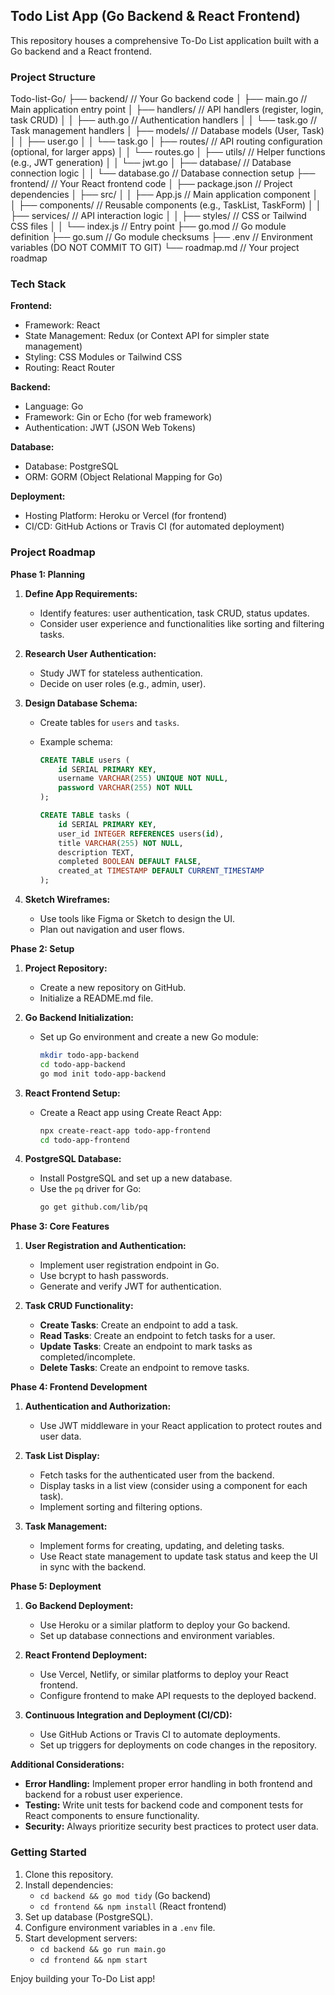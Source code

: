 ## Todo List App (Go Backend & React Frontend)

This repository houses a comprehensive To-Do List application built with a Go backend and a React frontend.

### Project Structure

Todo-list-Go/
├── backend/ // Your Go backend code
│ ├── main.go // Main application entry point
│ ├── handlers/ // API handlers (register, login, task CRUD)
│ │ ├── auth.go // Authentication handlers
│ │ └── task.go // Task management handlers
│ ├── models/ // Database models (User, Task)
│ │ ├── user.go
│ │ └── task.go
│ ├── routes/ // API routing configuration (optional, for larger apps)
│ │ └── routes.go
│ ├── utils/ // Helper functions (e.g., JWT generation)
│ │ └── jwt.go
│ ├── database/ // Database connection logic
│ │ └── database.go // Database connection setup
├── frontend/ // Your React frontend code
│ ├── package.json // Project dependencies
│ ├── src/
│ │ ├── App.js // Main application component
│ │ ├── components/ // Reusable components (e.g., TaskList, TaskForm)
│ │ ├── services/ // API interaction logic
│ │ ├── styles/ // CSS or Tailwind CSS files
│ │ └── index.js // Entry point
├── go.mod // Go module definition
├── go.sum // Go module checksums
├── .env // Environment variables (DO NOT COMMIT TO GIT)
└── roadmap.md // Your project roadmap

### Tech Stack

**Frontend:**

- Framework: React
- State Management: Redux (or Context API for simpler state management)
- Styling: CSS Modules or Tailwind CSS
- Routing: React Router

**Backend:**

- Language: Go
- Framework: Gin or Echo (for web framework)
- Authentication: JWT (JSON Web Tokens)

**Database:**

- Database: PostgreSQL
- ORM: GORM (Object Relational Mapping for Go)

**Deployment:**

- Hosting Platform: Heroku or Vercel (for frontend)
- CI/CD: GitHub Actions or Travis CI (for automated deployment)

### Project Roadmap

**Phase 1: Planning**

1. **Define App Requirements:**

   - Identify features: user authentication, task CRUD, status updates.
   - Consider user experience and functionalities like sorting and filtering tasks.

2. **Research User Authentication:**

   - Study JWT for stateless authentication.
   - Decide on user roles (e.g., admin, user).

3. **Design Database Schema:**

   - Create tables for `users` and `tasks`.
   - Example schema:

     ```sql
     CREATE TABLE users (
         id SERIAL PRIMARY KEY,
         username VARCHAR(255) UNIQUE NOT NULL,
         password VARCHAR(255) NOT NULL
     );

     CREATE TABLE tasks (
         id SERIAL PRIMARY KEY,
         user_id INTEGER REFERENCES users(id),
         title VARCHAR(255) NOT NULL,
         description TEXT,
         completed BOOLEAN DEFAULT FALSE,
         created_at TIMESTAMP DEFAULT CURRENT_TIMESTAMP
     );
     ```

4. **Sketch Wireframes:**
   - Use tools like Figma or Sketch to design the UI.
   - Plan out navigation and user flows.

**Phase 2: Setup**

1. **Project Repository:**

   - Create a new repository on GitHub.
   - Initialize a README.md file.

2. **Go Backend Initialization:**

   - Set up Go environment and create a new Go module:
     ```bash
     mkdir todo-app-backend
     cd todo-app-backend
     go mod init todo-app-backend
     ```

3. **React Frontend Setup:**

   - Create a React app using Create React App:
     ```bash
     npx create-react-app todo-app-frontend
     cd todo-app-frontend
     ```

4. **PostgreSQL Database:**
   - Install PostgreSQL and set up a new database.
   - Use the `pq` driver for Go:
     ```bash
     go get github.com/lib/pq
     ```

**Phase 3: Core Features**

1. **User Registration and Authentication:**

   - Implement user registration endpoint in Go.
   - Use bcrypt to hash passwords.
   - Generate and verify JWT for authentication.

2. **Task CRUD Functionality:**

   - **Create Tasks**: Create an endpoint to add a task.
   - **Read Tasks**: Create an endpoint to fetch tasks for a user.
   - **Update Tasks**: Create an endpoint to mark tasks as completed/incomplete.
   - **Delete Tasks**: Create an endpoint to remove tasks.

**Phase 4: Frontend Development**

1. **Authentication and Authorization:**

   - Use JWT middleware in your React application to protect routes and user data.

2. **Task List Display:**

   - Fetch tasks for the authenticated user from the backend.
   - Display tasks in a list view (consider using a component for each task).
   - Implement sorting and filtering options.

3. **Task Management:**

   - Implement forms for creating, updating, and deleting tasks.
   - Use React state management to update task status and keep the UI in sync with the backend.

**Phase 5: Deployment**

1. **Go Backend Deployment:**

   - Use Heroku or a similar platform to deploy your Go backend.
   - Set up database connections and environment variables.

2. **React Frontend Deployment:**

   - Use Vercel, Netlify, or similar platforms to deploy your React frontend.
   - Configure frontend to make API requests to the deployed backend.

3. **Continuous Integration and Deployment (CI/CD):**

   - Use GitHub Actions or Travis CI to automate deployments.
   - Set up triggers for deployments on code changes in the repository.

**Additional Considerations:**

- **Error Handling:** Implement proper error handling in both frontend and backend for a robust user experience.
- **Testing:** Write unit tests for backend code and component tests for React components to ensure functionality.
- **Security:** Always prioritize security best practices to protect user data.

### Getting Started

1. Clone this repository.
2. Install dependencies:
   - `cd backend && go mod tidy` (Go backend)
   - `cd frontend && npm install` (React frontend)
3. Set up database (PostgreSQL).
4. Configure environment variables in a `.env` file.
5. Start development servers:
   - `cd backend && go run main.go`
   - `cd frontend && npm start`

Enjoy building your To-Do List app!
